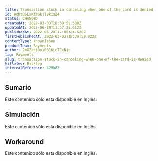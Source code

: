 ```yaml
---
title: Transaction stuck in canceling when one of the card is denied
id: RdKtB6LsKfaukjT9kiqZ4
status: CHANGED
createdAt: 2022-03-03T18:39:59.580Z
updatedAt: 2022-06-29T11:57:29.612Z
publishedAt: 2022-06-28T17:06:24.520Z
firstPublishedAt: 2022-03-03T18:39:59.922Z
contentType: knownIssue
productTeam: Payments
author: 2mXZkbi0oi061KicTExNjo
tag: Payments
slug: transaction-stuck-in-canceling-when-one-of-the-card-is-denied
kiStatus: Backlog
internalReference: 429082
---
```


## Sumario

<div class="alert alert-warning">
  <p>Este contenido sólo está disponible en Inglês.</p>
</div>

## Simulación

<div class="alert alert-warning">
  <p>Este contenido sólo está disponible en Inglês.</p>
</div>

## Workaround

<div class="alert alert-warning">
  <p>Este contenido sólo está disponible en Inglês.</p>
</div>

